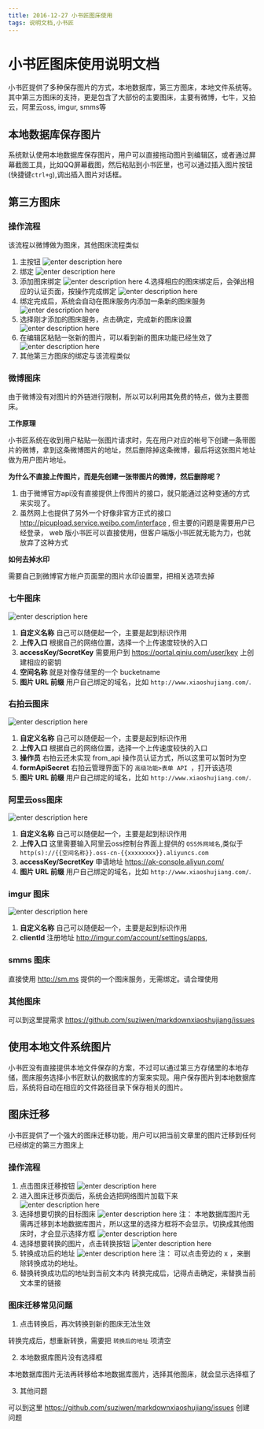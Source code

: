 ```yaml
---
title: 2016-12-27 小书匠图床使用
tags: 说明文档,小书匠
---
```


# 小书匠图床使用说明文档

小书匠提供了多种保存图片的方式，本地数据库，第三方图床，本地文件系统等。其中第三方图床的支持，更是包含了大部份的主要图床，主要有微博，七牛，又拍云，阿里云oss, imgur, smms等

## 本地数据库保存图片

系统默认使用本地数据库保存图片，用户可以直接拖动图片到编辑区，或者通过屏幕截图工具，比如QQ屏幕截图，然后粘贴到小书匠里，也可以通过插入图片按钮(快捷键`ctrl+g`),调出插入图片对话框。


## 第三方图床

### 操作流程

该流程以微博做为图床，其他图床流程类似

1. 主按钮
![enter description here][1]
2. 绑定
![enter description here][2]
3. 添加图床绑定
![enter description here][3]
4.选择相应的图床绑定后，会弹出相应的认证页面，按操作完成绑定
![enter description here][4]
5. 绑定完成后，系统会自动在图床服务内添加一条新的图床服务
![enter description here][5]
6. 选择刚才添加的图床服务，点击确定，完成新的图床设置
![enter description here][6]
7. 在编辑区粘贴一张新的图片，可以看到新的图床功能已经生效了
![enter description here][7]
8. 其他第三方图床的绑定与该流程类似

### 微博图床

由于微博没有对图片的外链进行限制，所以可以利用其免费的特点，做为主要图床。

**工作原理**

小书匠系统在收到用户粘贴一张图片请求时，先在用户对应的帐号下创建一条带图片的微博，拿到这条微博图片的地址，然后删除掉这条微博，最后将这张图片地址做为用户图片地址。

**为什么不直接上传图片，而是先创建一张带图片的微博，然后删除呢？**

1. 由于微博官方api没有直接提供上传图片的接口，就只能通过这种变通的方式来实现了。
2. 虽然网上也提供了另外一个好像非官方正式的接口 http://picupload.service.weibo.com/interface , 但主要的问题是需要用户已经登录， web 版小书匠可以直接使用，但客户端版小书匠就无能为力，也就放弃了这种方式

**如何去掉水印**

需要自己到微博官方帐户页面里的图片水印设置里，把相关选项去掉

### 七牛图床

![enter description here][8]

1. **自定义名称** 自己可以随便起一个，主要是起到标识作用
2. **上传入口** 根据自己的网络位置，选择一个上传速度较快的入口
3. **accessKey/SecretKey** 需要用户到 https://portal.qiniu.com/user/key 上创建相应的密钥
4. **空间名称** 就是对像存储里的一个 bucketname
5. **图片 URL 前缀** 用户自己绑定的域名，比如 `http://www.xiaoshujiang.com/`.

### 右拍云图床

![enter description here][9]

1. **自定义名称** 自己可以随便起一个，主要是起到标识作用
2. **上传入口** 根据自己的网络位置，选择一个上传速度较快的入口
3. **操作员** 右拍云还未实现 from_api 操作员认证方式，所以这里可以暂时为空
4. **formApiSecret** 右拍云管理界面下的 `高级功能>表单 API `，打开该选项
5. **图片 URL 前缀** 用户自己绑定的域名，比如 `http://www.xiaoshujiang.com/`.

### 阿里云oss图床

![enter description here][10]

1. **自定义名称** 自己可以随便起一个，主要是起到标识作用
2. **上传入口** 这里需要输入阿里云oss控制台界面上提供的 `OSS外网域名`,类似于`http(s)://{{空间名称}}.oss-cn-{{xxxxxxxx}}.aliyuncs.com`
3. **accessKey/SecretKey** 申请地址 https://ak-console.aliyun.com/
4. **图片 URL 前缀** 用户自己绑定的域名，比如 `http://www.xiaoshujiang.com/`.

### imgur 图床

![enter description here][11]

1. **自定义名称** 自己可以随便起一个，主要是起到标识作用
2. **clientId** 注册地址 http://imgur.com/account/settings/apps,

### smms 图床

直接使用 http://sm.ms 提供的一个图床服务，无需绑定。请合理使用

### 其他图床

可以到这里提需求 https://github.com/suziwen/markdownxiaoshujiang/issues


## 使用本地文件系统图片

小书匠没有直接提供本地文件保存的方案，不过可以通过第三方存储里的本地存储，图床服务选择小书匠默认的数据库的方案来实现。用户保存图片到本地数据库后，系统将自动在相应的文件路径目录下保存相关的图片。

## 图床迁移

小书匠提供了一个强大的图床迁移功能，用户可以把当前文章里的图片迁移到任何已经绑定的第三方图床上

### 操作流程

1. 点击图床迁移按钮
![enter description here][12]
2. 进入图床迁移页面后，系统会选把网络图片加载下来
![enter description here][13]
3. 选择想要切换的目标图床
![enter description here][14]
注： 本地数据库图片无需再迁移到本地数据库图片，所以这里的选择方框将不会显示。切换成其他图床时，才会显示选择方框
![enter description here][15]
4. 选择想要转换的图片，点击转换按钮
![enter description here][16]
5. 转换成功后的地址
![enter description here][17]
注： 可以点击旁边的 x ，来删除转换成功的地址。
6. 替换转换成功后的地址到当前文本内
转换完成后，记得点击确定，来替换当前文本里的链接

### 图床迁移常见问题

1. 点击转换后，再次转换到新的图床无法生效

转换完成后，想重新转换，需要把 `转换后的地址` 项清空

2. 本地数据库图片没有选择框

本地数据库图片无法再转移给本地数据库图片，选择其他图床，就会显示选择框了

3. 其他问题

可以到这里 https://github.com/suziwen/markdownxiaoshujiang/issues 创建问题


  [1]: ./images/1483600428521.jpg "点击主按钮"
  [2]: ./images/1483600428510.jpg "选择绑定，进入绑定界面"
  [3]: ./images/cc.jpg "在图床服务区，选择相应的图床"
  [4]: ./images/1482836985511.jpg "新浪微博绑定认证页面"
  [5]: ./images/dd.jpg "绑定完成后新添加的服务"
  [6]: ./images/1482838294306.jpg "绑定后，记得选择新的服务"
  [7]: ./images/1482838454259.jpg "查看新的图床是否生效"
  [8]: ./images/1482839935580.jpg "七牛图床绑定界面"
  [9]: ./images/1482840340995.jpg "右拍云图床绑定界面"
  [10]: ./images/1482840608526.jpg "阿里oss图床绑定界面"
  [11]: ./images/1482840911734.jpg "imgur 图床绑定界面"
  [12]: ./images/1482842046099.jpg "图床迁移"
  [13]: ./images/1482842203910.jpg "图床转移界面"
  [14]: ./images/1482842310130.jpg "选择目标图床"
  [15]: ./images/1482842507916.jpg "本地数据库图床无需再往本地迁移"
  [16]: ./images/1482842686004.jpg "转换图片地址"
  [17]: ./images/1482842799591.jpg "转换成功后的图片"